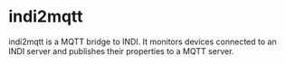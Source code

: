 # indi2mqtt
indi2mqtt is a MQTT bridge to INDI. It monitors devices connected to an INDI server and publishes their properties to a MQTT server.
